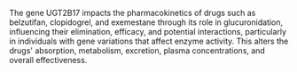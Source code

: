 The gene UGT2B17 impacts the pharmacokinetics of drugs such as belzutifan, clopidogrel, and exemestane through its role in glucuronidation, influencing their elimination, efficacy, and potential interactions, particularly in individuals with gene variations that affect enzyme activity. This alters the drugs' absorption, metabolism, excretion, plasma concentrations, and overall effectiveness.